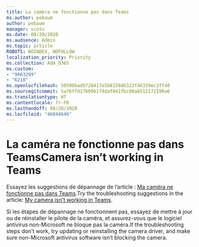 ```yaml
---
title: La caméra ne fonctionne pas dans Teams
ms.author: pebaum
author: pebaum
manager: scotv
ms.date: 08/20/2020
ms.audience: Admin
ms.topic: article
ROBOTS: NOINDEX, NOFOLLOW
localization_priority: Priority
ms.collection: Adm_O365
ms.custom:
- "9003299"
- "6210"
ms.openlocfilehash: 50500bad5f28417e5b8158d6322f46339ec3ff40
ms.sourcegitcommit: 5a76ffd17b09b1f4daf041fbc08a6512172198a6
ms.translationtype: HT
ms.contentlocale: fr-FR
ms.lasthandoff: 08/20/2020
ms.locfileid: "46844646"
---
```

# <a name="camera-isnt-working-in-teams"></a><span data-ttu-id="1e6c8-102">La caméra ne fonctionne pas dans Teams</span><span class="sxs-lookup"><span data-stu-id="1e6c8-102">Camera isn’t working in Teams</span></span>

<span data-ttu-id="1e6c8-103">Essayez les suggestions de dépannage de l’article : [Ma caméra ne fonctionne pas dans Teams](https://support.microsoft.com/office/my-camera-isn-t-working-in-teams-9581983b-c6f9-40e3-b0d8-122857972ade).</span><span class="sxs-lookup"><span data-stu-id="1e6c8-103">Try the troubleshooting suggestions in the article: [My camera isn't working in Teams](https://support.microsoft.com/office/my-camera-isn-t-working-in-teams-9581983b-c6f9-40e3-b0d8-122857972ade).</span></span>

<span data-ttu-id="1e6c8-104">Si les étapes de dépannage ne fonctionnent pas, essayez de mettre à jour ou de réinstaller le pilote de la caméra, et assurez-vous que le logiciel antivirus non-Microsoft ne bloque pas la caméra.</span><span class="sxs-lookup"><span data-stu-id="1e6c8-104">If the troubleshooting steps don’t work, try updating or reinstalling the camera driver, and make sure non-Microsoft antivirus software isn’t blocking the camera.</span></span>

